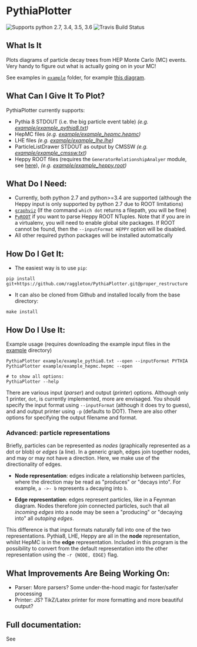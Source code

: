 # PythiaPlotter

![Supports python 2.7, 3.4, 3.5, 3.6](https://img.shields.io/pypi/pyversions/Django.svg) ![Travis Build Status](https://travis-ci.org/raggleton/PythiaPlotter.svg?branch=proper_restructure)

## What Is It
Plots diagrams of particle decay trees from HEP Monte Carlo (MC) events. Very handy to figure out what is actually going on in your MC!

See examples in [`example`](example) folder, for example [this diagram](example/example_pythia8.pdf).

## What Can I Give It To Plot?

PythiaPlotter currently supports:

- Pythia 8 STDOUT (i.e. the big particle event table) *(e.g. [example/example_pythia8.txt](example/example_pythia8.txt))*
- HepMC files *(e.g. [example/example_hepmc.hepmc](example/example_hepmc.hepmc))*
- LHE files *(e.g. [example/example_lhe.lhe](example/example_lhe.lhe))*
- ParticleListDrawer STDOUT as output by CMSSW *(e.g. [example/example_cmssw.txt](example/example_cmssw.txt))*
- Heppy ROOT files (requires the `GeneratorRelationshipAnalyer` module, see [here]()), *(e.g. [example/example_heppy.root](example_heppy.root))*

## What Do I Need:

- Currently, both python 2.7 and python>=3.4 are supported (although the Heppy
 input is only supported by python 2.7 due to ROOT limitations)
- [`graphviz`](www.graphviz.org) (If the command `which dot` returns a filepath, you will be fine)
- [`PyROOT`](root.cern.ch) if you want to parse Heppy ROOT NTuples. Note that if you are in a virtualenv, 
you will need to enable global site packages. If ROOT cannot be found, then the `--inputFormat HEPPY` option will be disabled. 
- All other required python packages will be installed automatically

## How Do I Get It:

- The easiest way is to use `pip`:

```
pip install git+https://github.com/raggleton/PythiaPlotter.git@proper_restructure
```

- It can also be cloned from Github and installed locally from the base directory:

```
make install
```

## How Do I Use It:

Example usage (requires downloading the example input files in the [example](example) directory)

```
PythiaPlotter example/example_pythia8.txt --open --inputFormat PYTHIA
PythiaPlotter example/example_hepmc.hepmc --open

# to show all options:
PythiaPlotter --help
```

There are various input (_parser_) and output (_printer_) options.
Although only 1 printer, `dot`, is currently implemented, more are envisaged.
You should specify the input format using `--inputFormat` (although it does try to guess), and and output printer using `-p` (defaults to DOT).
There are also other options for specifying the output filename and format.

### Advanced: particle representations

Briefly, particles can be represented as _nodes_ (graphically represented as a dot or blob) or _edges_ (a line).
In a generic graph, edges join together nodes, and may or may not have a direction.
Here, we make use of the directionality of edges.

- **Node representation**: edges indicate a relationship between particles, where the direction may be read as "produces" or "decays into". For example, `a ->- b` represents `a` decaying into `b`.

- **Edge representation**: edges represent particles, like in a Feynman diagram. Nodes therefore join connected particles, such that all _incoming edges_ into a node may be seen a "producing" or "decaying into" all _outoping edges_.

This difference is that input formats naturally fall into one of the two representations.
Pythia8, LHE, Heppy are all in the **node** representation, whilst HepMC is in the **edge** representation.
Included in this program is the possibility to convert from the default representation into the other representation using the `-r {NODE, EDGE}` flag.

## What Improvements Are Being Working On:

- Parser: More parsers? Some under-the-hood magic for faster/safer processing
- Printer: JS? TikZ/Latex printer for more formatting and more beautiful output?

## Full documentation:

See